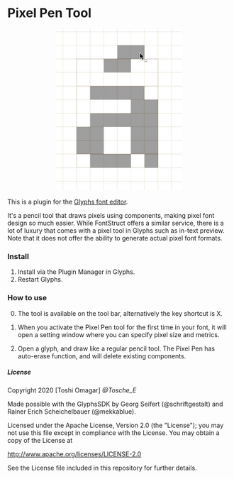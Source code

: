 # Pixel Pen Tool

<p align="center">

<img src="https://raw.githubusercontent.com/Tosche/PixelPenTool/master/Images/PixelPenTool.gif" alt="Pixel Pen">

</p>

This is a plugin for the [Glyphs font editor](http://glyphsapp.com/).

It's a pencil tool that draws pixels using components, making pixel font design so much easier. While FontStruct offers a similar service, there is a lot of luxury that comes with a pixel tool in Glyphs such as in-text preview. Note that it does not offer the ability to generate actual pixel font formats.

### Install

1. Install via the Plugin Manager in Glyphs.
2. Restart Glyphs.

### How to use

0. The tool is available on the tool bar, alternatively the key shortcut is X.

1. When you activate the Pixel Pen tool for the first time in your font, it will open a setting window where you can specify pixel size and metrics.

2. Open a glyph, and draw like a regular pencil tool. The Pixel Pen has auto-erase function, and will delete existing components.


##### License

Copyright 2020 [Toshi Omagar] *@Tosche_E*

Made possible with the GlyphsSDK by Georg Seifert (@schriftgestalt) and Rainer Erich Scheichelbauer (@mekkablue).

Licensed under the Apache License, Version 2.0 (the "License");
you may not use this file except in compliance with the License.
You may obtain a copy of the License at

http://www.apache.org/licenses/LICENSE-2.0

See the License file included in this repository for further details.